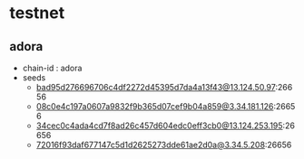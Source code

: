 # testnet

## adora

- chain-id : adora
- seeds
    - bad95d276696706c4df2272d45395d7da4a13f43@13.124.50.97:26656
    - 08c0e4c197a0607a9832f9b365d07cef9b04a859@3.34.181.126:26656
    - 34cec0c4ada4cd7f8ad26c457d604edc0eff3cb0@13.124.253.195:26656
    - 72016f93daf677147c5d1d2625273dde61ae2d0a@3.34.5.208:26656
